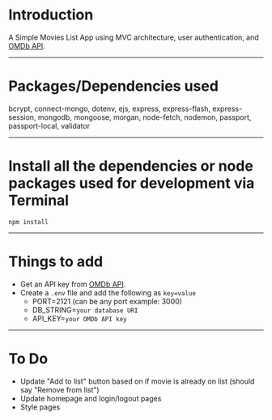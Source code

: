 # Introduction

A Simple Movies List App using MVC architecture, user authentication, and [OMDb API](https://www.omdbapi.com/).

---

# Packages/Dependencies used

bcrypt, connect-mongo, dotenv, ejs, express, express-flash, express-session, mongodb, mongoose, morgan, node-fetch, nodemon, passport, passport-local, validator

---

# Install all the dependencies or node packages used for development via Terminal

`npm install`

---

# Things to add

-   Get an API key from [OMDb API](http://www.omdbapi.com/apikey.aspx).
-   Create a `.env` file and add the following as `key=value`
    -   PORT=2121 (can be any port example: 3000)
    -   DB_STRING=`your database URI`
    -   API_KEY=`your OMDb API key`

---

# To Do

-   Update "Add to list" button based on if movie is already on list (should say "Remove from list")
-   Update homepage and login/logout pages
-   Style pages
